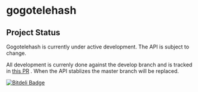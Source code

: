 # gogotelehash

## Project Status

Gogotelehash is currently under active development. The API is subject to change.

All development is currenly done against the develop branch and is tracked in [this PR](https://github.com/telehash/gogotelehash/pull/2) . When the API stablizes the master branch will be replaced.


[![Bitdeli Badge](https://d2weczhvl823v0.cloudfront.net/telehash/gogotelehash/trend.png)](https://bitdeli.com/free "Bitdeli Badge")
